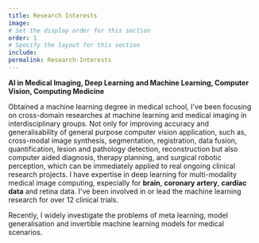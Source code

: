 ```yaml
---
title: Research Interests
image:
# Set the display order for this section
order: 1
# Specify the layout for this section
include: 
permalink: Research-Interests
---
```

**AI in Medical Imaging, Deep Learning and Machine Learning, Computer Vision, Computing Medicine**

Obtained a machine learning degree in medical school, I've been focusing on cross-domain researches at machine learning and medical imaging in interdisciplinary groups. Not only for improving accuracy and generalisability of general purpose computer vision application, such as, cross-modal image synthesis, segmentation, registration, data fusion, quantification, lesion and pathology detection, reconstruction but also computer aided diagnosis, therapy planning, and surgical robotic perception, which can be immediately applied to real ongoing clinical research projects. I have expertise in deep learning for multi-modality medical image computing, especially for **brain**, **coronary artery**, **cardiac data** and retina data. I've been involved in or lead the machine learning research for over 12 clinical trials.

Recently, I widely investigate the problems of meta learning, model generalisation and invertible machine learning models for medical scenarios. 
